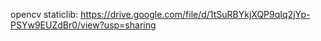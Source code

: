 opencv staticlib:
https://drive.google.com/file/d/1tSuRBYkjXQP9qIq2jYp-PSYw9EUZdBr0/view?usp=sharing
